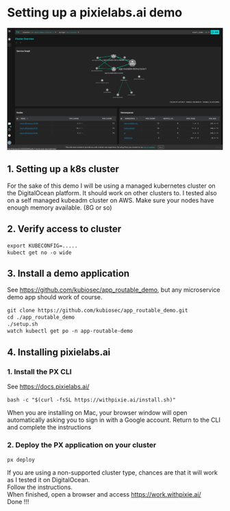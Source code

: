 # Setting up a pixielabs.ai demo
![Welcome](https://github.com/kubiosec/pixielabs-demo/raw/main/images/Screenshot%202021-05-06%20at%2011.59.32.png)

## 1. Setting up a k8s cluster
For the sake of this demo I will be using a managed kubernetes cluster on the DigitalOcean platform. 
It should work on other clusters to. I tested also on a self managed kubeadm cluster on AWS.
Make sure your nodes have enough memory available. (8G or so)

## 2. Verify access to cluster
```
export KUBECONFIG=.....
kubect get no -o wide
```
## 3. Install a demo application 
See https://github.com/kubiosec/app_routable_demo, but any microservice demo app should work of course.
```
git clone https://github.com/kubiosec/app_routable_demo.git
cd ./app_routable_demo
./setup.sh
watch kubectl get po -n app-routable-demo
```
## 4. Installing pixielabs.ai 
### 1. Install the PX CLI
See https://docs.pixielabs.ai/
```
bash -c "$(curl -fsSL https://withpixie.ai/install.sh)"
```
When you are installing on Mac, your browser window will open automatically asking you to sign in with a Google account.
Return to the CLI and complete the instructions
### 2. Deploy the PX application on your cluster
```
px deploy
```
If you are using a non-supported cluster type, chances are that it will work as I tested it on DigitalOcean.<br>
Follow the instructions.<br>
When finished, open a browser and access https://work.withpixie.ai/<br>
Done !!!
